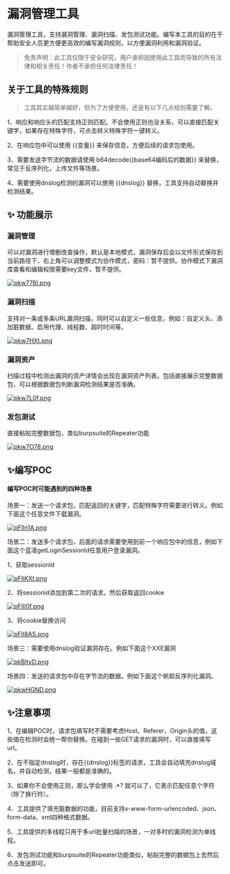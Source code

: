 # 漏洞管理工具

漏洞管理工具，支持漏洞管理、漏洞扫描、发包测试功能。编写本工具的目的在于帮助安全人员更方便更高效的编写漏洞规则，以方便漏洞利用和漏洞验证。

> 免责声明：此工具仅限于安全研究，用户承担因使用此工具而导致的所有法律和相关责任！作者不承担任何法律责任！

## 关于工具的特殊规则

> 工具其实越简单越好，但为了方便使用，还是有以下几点规则需要了解。

1、响应和响应头的匹配支持正则匹配。不会使用正则也没关系，可以直接匹配关键字，如果存在特殊字符，可点击转义特殊字符一键转义。

2、在响应包中可以使用 {{变量}} 来保存信息，方便后续的请求包使用。

3、需要发送字节流的数据请使用 b64decode{{base64编码后的数据}} 来替换，常见于反序列化，上传文件等场景。

4、需要使用dnslog检测的漏洞可以使用 {{dnslog}} 替换，工具支持自动替换并检测结果。

## ✨ 功能展示

### 漏洞管理

可以对漏洞进行增删改查操作，默认是本地模式，漏洞保存后会以文件形式保存到当前路径下，右上角可以调整模式为协作模式，密码：暂不提供。协作模式下漏洞库查看和编辑权限需要key文件，暂不提供。

[![pkw776I.png](https://s21.ax1x.com/2024/06/16/pkw776I.png)](https://imgse.com/i/pkw776I)

### 漏洞扫描

支持对一条或多条URL漏洞扫描，同时可以自定义一些信息，例如：自定义头、添加脏数据、启用代理、线程数、超时时间等。

[![pkw7HXt.png](https://s21.ax1x.com/2024/06/16/pkw7HXt.png)](https://imgse.com/i/pkw7HXt)

### 漏洞资产

扫描过程中检测出漏洞的资产详情会出现在漏洞资产列表。包括直接展示完整数据包，可以根据数据包判断漏洞检测结果是否准确。

[![pkw7L0f.png](https://s21.ax1x.com/2024/06/16/pkw7L0f.png)](https://imgse.com/i/pkw7L0f)

### 发包测试

直接粘贴完整数据包，类似burpsuite的Repeater功能

[![pkw7O78.png](https://s21.ax1x.com/2024/06/16/pkw7O78.png)](https://imgse.com/i/pkw7O78)

## ✨编写POC

#### 编写POC时可能遇到的四种场景

场景一：发送一个请求包，匹配返回的关键字，匹配特殊字符需要进行转义。例如下面这个任意文件下载漏洞。

[![pFIln1A.png](https://s21.ax1x.com/2024/03/27/pFIln1A.png)](https://imgse.com/i/pFIln1A)

场景二：发送多个请求包，后面的请求需要使用到前一个响应包中的信息，例如下面这个蓝凌getLoginSessionId任意用户登录漏洞。

1、获取sessionId

[![pFIlKXt.png](https://s21.ax1x.com/2024/03/27/pFIlKXt.png)](https://imgse.com/i/pFIlKXt)

2、将sessionid添加到第二次的请求。然后获取返回cookie

[![pFIll0f.png](https://s21.ax1x.com/2024/03/27/pFIll0f.png)](https://imgse.com/i/pFIll0f)

3、将cookie替换访问

[![pFIl8AS.png](https://s21.ax1x.com/2024/03/27/pFIl8AS.png)](https://imgse.com/i/pFIl8AS)

场景三：需要使用dnslog验证漏洞存在。例如下面这个XXE漏洞

[![pkBltyD.png](https://s21.ax1x.com/2024/06/19/pkBltyD.png)](https://imgse.com/i/pkBltyD)

场景四：发送的请求包中存在字节流的数据。例如下面这个帆软反序列化漏洞。

[![pkwHGND.png](https://s21.ax1x.com/2024/06/16/pkwHGND.png)](https://imgse.com/i/pkwHGND)

## ✨注意事项

1、在编辑POC时，请求包填写时不需要考虑Host、Referer、Origin头的值，这些值在检测时会统一帮你替换。在碰到一些GET请求的漏洞时，可以直接填写url。

2、在不指定dnslog时，存在{{dnslog}}标签的请求，工具会自动填充dnslog域名，并自动检测，结果一般都是准确的。

3、如果你不会使用正则，那么学会使用 .\*? 就可以了，它表示匹配任意个字符（除了换行符）。

4、工具提供了填充脏数据的功能，目前支持x-www-form-urlencoded、json、form-data、xml四种格式数据。

5、工具提供的多线程只用于多url批量扫描的场景，一对多时的漏洞检测为单线程。

6、发包测试功能和burpsuite的Repeater功能类似，粘贴完整的数据包上去然后点击发送即可。
